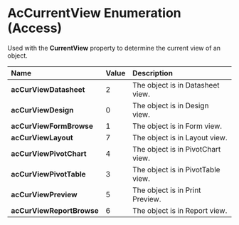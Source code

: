 
# AcCurrentView Enumeration (Access)

Used with the  **CurrentView** property to determine the current view of an object.



|**Name**|**Value**|**Description**|
|:-----|:-----|:-----|
| **acCurViewDatasheet**|2|The object is in Datasheet view.|
| **acCurViewDesign**|0|The object is in Design view.|
| **acCurViewFormBrowse**|1|The object is in Form view.|
| **acCurViewLayout**|7|The object is in Layout view.|
| **acCurViewPivotChart**|4|The object is in PivotChart view.|
| **acCurViewPivotTable**|3|The object is in PivotTable view.|
| **acCurViewPreview**|5|The object is in Print Preview.|
| **acCurViewReportBrowse**|6|The object is in Report view.|
